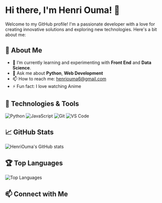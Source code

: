 # Hi there, I'm Henri Ouma! 👋

Welcome to my GitHub profile! I'm a passionate developer with a love for creating innovative solutions and exploring new technologies. Here's a bit about me:

## 🚀 About Me

- 🌱 I’m currently learning and experimenting with **Front End** and **Data Science**.
- 💬 Ask me about **Python**, **Web Development**
- 📫 How to reach me: [henriouma6@gmail.com](mailto:henriouma6@gmail.com)
- ⚡ Fun fact: I love watching Anime

## 🔧 Technologies & Tools

![Python](https://img.shields.io/badge/-Python-333333?style=flat&logo=python)
![JavaScript](https://img.shields.io/badge/-JavaScript-333333?style=flat&logo=javascript)
![Git](https://img.shields.io/badge/-Git-333333?style=flat&logo=git)
![VS Code](https://img.shields.io/badge/-VS%20Code-333333?style=flat&logo=visual-studio-code)

## 📈 GitHub Stats

![HenriOuma's GitHub stats](https://github-readme-stats.vercel.app/api?username=Henri2611&show_icons=true&theme=radical)

## 🏆 Top Languages

![Top Languages](https://github-readme-stats.vercel.app/api/top-langs/?username=Henri2611&layout=compact&theme=radical)


## 📫 Connect with Me

